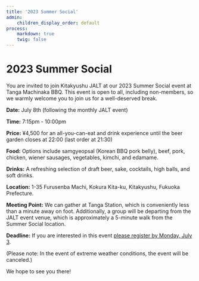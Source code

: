```yaml
---
title: '2023 Summer Social'
admin:
    children_display_order: default
process:
    markdown: true
    twig: false
---
```


# 2023 Summer Social

You are invited to join Kitakyushu JALT at our 2023 Summer Social event at Tanga Machinaka BBQ. This event is open to all, including non-members, so we warmly welcome you to join us for a well-deserved break.

**Date:** July 8th (following the monthly JALT event)

**Time:** 7:15pm - 10:00pm

**Price:** ¥4,500 for an all-you-can-eat and drink experience until the beer garden closes at 22:00 (last order at 21:30)

**Food:** Options include samgyeopsal (Korean BBQ pork belly), beef, pork, chicken, wiener sausages, vegetables, kimchi, and edamame.

**Drinks:** A refreshing selection of draft beer, sake, cocktails, high balls, and soft drinks.

**Location:** 1-35 Furusenba Machi, Kokura Kita-ku, Kitakyushu, Fukuoka Prefecture.

**Meeting Point:** We can gather at Tanga Station, which is conveniently less than a minute away on foot. Additionally, a group will be departing from the JALT event venue, which is approximately a 5-minute walk from the Summer Social location.

**Deadline:** If you are interested in this event [please register by Monday, July 3](https://t.ly/GXw-).

(Please note: In the event of extreme weather conditions, the event will be canceled.)

We hope to see you there! 